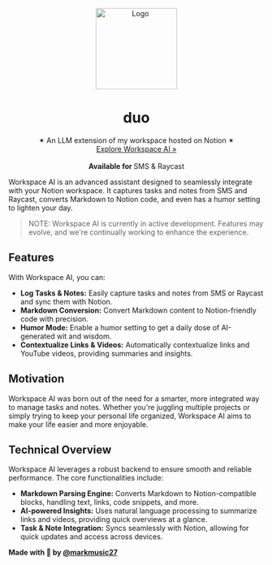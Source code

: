 <p align="center">
  <a href="#">
    <img width="160" height="160" src="https://i.ibb.co/gDCGg1c/Frame-22.png" alt="Logo">
  </a>
  <h1 align="center"><b>duo</b></h1>
  <p align="center">
  ✶ An LLM extension of my workspace hosted on Notion ✶
    <br />
    <a href="https://api.markmusic.io">Explore Workspace AI »</a>
    <br />
    <br />
    <b>Available for </b>
    SMS & Raycast
    <br />
  </p>
</p>

Workspace AI is an advanced assistant designed to seamlessly integrate with your Notion workspace. It captures tasks and notes from SMS and Raycast, converts Markdown to Notion code, and even has a humor setting to lighten your day.

> NOTE: Workspace AI is currently in active development. Features may evolve, and we're continually working to enhance the experience.

## Features

With Workspace AI, you can:

- **Log Tasks & Notes:** Easily capture tasks and notes from SMS or Raycast and sync them with Notion.
- **Markdown Conversion:** Convert Markdown content to Notion-friendly code with precision.
- **Humor Mode:** Enable a humor setting to get a daily dose of AI-generated wit and wisdom.
- **Contextualize Links & Videos:** Automatically contextualize links and YouTube videos, providing summaries and insights.

## Motivation

Workspace AI was born out of the need for a smarter, more integrated way to manage tasks and notes. Whether you're juggling multiple projects or simply trying to keep your personal life organized, Workspace AI aims to make your life easier and more enjoyable.

## Technical Overview

Workspace AI leverages a robust backend to ensure smooth and reliable performance. The core functionalities include:

- **Markdown Parsing Engine:** Converts Markdown to Notion-compatible blocks, handling text, links, code snippets, and more.
- **AI-powered Insights:** Uses natural language processing to summarize links and videos, providing quick overviews at a glance.
- **Task & Note Integration:** Syncs seamlessly with Notion, allowing for quick updates and access across devices.

**Made with 🫶 by [@markmusic27](https://x.com/markmusic27)**
